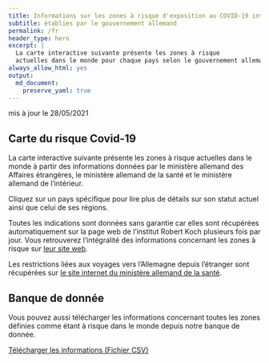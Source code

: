 ```yaml
---
title: Informations sur les zones à risque d'exposition au COVID-19 internationales
subtitle: établies par le gouvernement allemand
permalink: /fr
header_type: hero
excerpt: |
  La carte interactive suivante présente les zones à risque
  actuelles dans le monde pour chaque pays selon le gouvernement allemand.
always_allow_html: yes
output: 
  md_document:
    preserve_yaml: true
---
```


<!-- Modify _R/index_fr.Rmd file instead -->
<p class="text-right font-weight-bold">
mis à jour le 28/05/2021
</p>

Carte du risque Covid-19
------------------------

La carte interactive suivante présente les zones à risque actuelles dans
le monde à partir des informations données par le ministère allemand des
Affaires étrangères, le ministère allemand de la santé et le ministère
allemand de l’intérieur.

<!--more-->
Cliquez sur un pays spécifique pour lire plus de détails sur son statut
actuel ainsi que celui de ses régions.

<script src="assets/data/locale_fr.js"></script>
<script src="assets/js/map.js"></script>
Toutes les indications sont données sans garantie car elles sont
récupérées automatiquement sur la page web de l’institut Robert Koch
plusieurs fois par jour. Vous retrouverez l’intégralité des informations
concernant les zones à risque sur [leur site
web](https://rki.de/risikogebiete).

Les restrictions liées aux voyages vers l’Allemagne depuis l’étranger
sont récupérées sur [le site internet du ministère allemand de la
santé](https://www.bundesgesundheitsministerium.de/coronavirus-infos-reisende).

Banque de donnée
----------------

Vous pouvez aussi télécharger les informations concernant toutes les
zones définies comme étant à risque dans le monde depuis notre banque de
donnée.

<div id="reactable" class="reactable html-widget" style="width:auto;height:auto;"></div>
<script type="application/json" data-for="reactable">{"x":{"tag":{"name":"Reactable","attribs":{"data":{"Pays/Région":["Afghanistan","Angola","Albanie","Andorre","Émirats arabes unis","Argentine","Arménie","Antigua-et-Barbuda","Australie","Autriche","Azerbaïdjan","Burundi","Belgique","Bénin","Burkina Faso","Bangladesh","Bulgarie","Bahreïn","Bahamas","Bosnie-Herzégovine","Bélarus","Belize","Bolivie","Brésil","Barbade","Brunei","Bhoutan","Botswana","République Centrafricaine","Canada","Suisse","Chili","Chine","Côte d'Ivoire","Cameroun","République démocratique du Congo","Congo","Colombie","Comores","Cap-Vert","Costa Rica","Cuba","Chypre","Tchéquie","Allemagne","Djibouti","Dominique","Danemark","République Dominicaine","Algérie","Équateur","Égypte","Érythrée","Espagne","Estonie","Éthiopie","Finlande","Fidji","France","Micronesia","Gabon","Royaume-Uni","Géorgie","Ghana","Guinée","Gambie","Guinée-Bissau","Guinée Équatoriale","Grèce","Grenade","Guatemala","Guyana","Hong-Kong","Honduras","Croatie","Haïti","Hongrie","Indonésie","Inde","Irlande","Iran","Irak","Islande","Israël","Italie","Jamaïque","Jordanie","Japon","Kazakhstan","Kenya","Kirghizistan","Cambodge","Kiribati","Saint-Kitts-et-Nevis","Corée du Sud","Koweït","Laos","Liban","Libéria","Libye","Sainte-Lucie","Liechtenstein","Sri Lanka","Lesotho","Lituanie","Luxembourg","Lettonie","Maroc","Monaco","Moldavie","Madagascar","Maldives","Mexique","Îles Marshall","Macédoine du Nord","Mali","Malte","Myanmar/Burma","Monténégro","Mongolie","Mozambique","Mauritanie","Maurice","Malawi","Malaisie","Namibie","Nouvelle-Calédonie","Niger","Nigeria","Nicaragua","Nioue","Pays-Bas","Norvège","Népal","Nauru","Nouvelle-Zélande","Oman","Pakistan","Panama","Pérou","Philippines","Palaos","Papouasie-Nouvelle-Guinée","Pologne","Corée du Nord","Portugal","Paraguay","Palestine","Qatar","Roumanie","Russie","Rwanda","Arabie saoudite","Soudan","Sénégal","Singapour","Îles Salomon","Sierra Leone","El Salvador","San Marin","Somalie","Serbie","Soudan du Sud","Sao Tomé-et-Principe","Surinam","Slovaquie","Slovénie","Suède","Eswatini","Seychelles","Syrie","Tchad","Togo","Thaïlande","Tadjikistan","Turkménistan","Timor-Leste","Tonga","Trinité-et-Tobago","Tunisie","Turquie","Tuvalu","République unie de Tanzanie","Ouganda","Ukraine","Uruguay","États-Unis","Ouzbékistan","Vatican","Saint-Vincent-et-les-Grenadines","Vénézuela","Vietnam","Vanuatu","Samoa","Kosovo","Yémen","Afrique du Sud","Zambie","Zimbabwe"],"Niveau de risque":["Zone à risque","Zone à risque","Zone sans risque","Zone à risque","Zone à risque","Zone à forte incidence","Zone à risque","Zone sans risque","Zone sans risque","Zone à risque (partiel)","Zone à risque","Zone à risque","Zone à risque","Zone à risque","Zone à risque","Zone à risque","Zone sans risque","Zone à forte incidence","Zone à risque","Zone à risque","Zone à risque","Zone à risque","Zone à forte incidence","Zone de variantes du virus","Zone sans risque","Zone sans risque","Zone à risque","Zone de variantes du virus","Zone à risque","Zone à risque","Zone à risque","Zone à forte incidence","Zone sans risque","Zone à risque","Zone à risque","Zone à risque","Zone à risque","Zone à forte incidence","Zone à risque","Zone à forte incidence","Zone à forte incidence","Zone à risque","Zone à risque","Zone à risque",null,"Zone à risque","Zone sans risque","Zone à risque (partiel)","Zone à risque","Zone à risque","Zone à forte incidence","Zone à forte incidence","Zone à risque","Zone à risque (partiel)","Zone à risque","Zone à risque","Zone sans risque","Zone sans risque","Zone à risque","Zone sans risque","Zone à risque","Zone de variantes du virus","Zone à forte incidence","Zone à risque","Zone à risque","Zone à risque","Zone à risque","Zone à risque","Zone à risque","Zone sans risque","Zone à risque","Zone à risque","Zone sans risque","Zone à risque","Zone à risque","Zone à risque","Zone sans risque","Zone à risque","Zone de variantes du virus","Zone à risque (partiel)","Zone à forte incidence","Zone à risque","Zone sans risque","Zone sans risque","Zone à risque","Zone sans risque","Zone à risque","Zone sans risque","Zone à risque","Zone à risque","Zone à risque","Zone sans risque","Zone sans risque","Zone sans risque","Zone sans risque","Zone à forte incidence","Zone sans risque","Zone à risque","Zone à risque","Zone à risque","Zone à risque","Zone sans risque","Zone à risque","Zone de variantes du virus","Zone à forte incidence","Zone à risque","Zone à risque","Zone à risque","Zone sans risque","Zone à risque","Zone à risque","Zone à forte incidence","Zone à forte incidence","Zone sans risque","Zone à risque","Zone à risque","Zone sans risque","Zone sans risque","Zone à risque","Zone à risque","Zone de variantes du virus","Zone à risque","Zone sans risque","Zone de variantes du virus","Zone à risque","Zone à risque","Zone sans risque","Zone à risque","Zone à risque","Zone à risque","Zone sans risque","Zone à risque","Zone à risque (partiel)","Zone de variantes du virus","Zone sans risque","Zone sans risque","Zone à risque","Zone à risque","Zone à risque","Zone à forte incidence","Zone à risque","Zone sans risque","Zone à risque","Zone sans risque","Zone à risque","Zone à risque (partiel)","Zone à forte incidence","Zone à risque","Zone à forte incidence","Zone sans risque","Zone à risque","Zone sans risque","Zone à risque","Zone à forte incidence","Zone à risque","Zone sans risque","Zone sans risque","Zone à risque","Zone à risque","Zone sans risque","Zone à risque","Zone à risque","Zone à risque","Zone sans risque","Zone à forte incidence","Zone sans risque","Zone à risque","Zone à forte incidence","Zone de variantes du virus","Zone à forte incidence","Zone à forte incidence","Zone à risque","Zone à risque","Zone sans risque","Zone à risque","Zone à risque","Zone à risque","Zone sans risque","Zone à forte incidence","Zone à forte incidence","Zone à forte incidence","Zone sans risque","Zone à forte incidence","Zone sans risque","Zone à risque","Zone à forte incidence","Zone à risque","Zone à risque","Zone à risque","Zone sans risque","Zone à risque","Zone sans risque","Zone sans risque","Zone sans risque","Zone à risque","Zone à risque","Zone de variantes du virus","Zone de variantes du virus","Zone de variantes du virus"],"Détails":["depuis le 21/02/2021","depuis le 15/06/2020",null,"depuis le 23/05/2021","depuis le 18/04/2021","depuis le 18/04/2021","depuis le 09/05/2021",null,null,"depuis le 01/11/2020. Les régions suivantes sont exclues: -Jungholz; -Mittelberg","depuis le 15/06/2020","depuis le 15/06/2020","depuis le 30/09/2020","depuis le 15/06/2020","depuis le 15/06/2020","depuis le 15/06/2020",null,"depuis le 14/02/2021","depuis le 25/04/2021","depuis le 16/05/2021","depuis le 15/06/2020","depuis le 15/06/2020","depuis le 24/01/2021","depuis le 19/01/2021",null,null,"depuis le 15/06/2020","depuis le 07/02/2021","depuis le 15/06/2020","depuis le 15/11/2020","depuis le 24/10/2020","depuis le 03/04/2021",null,"depuis le 15/06/2020","depuis le 15/06/2020","depuis le 15/06/2020","depuis le 15/06/2020","depuis le 24/01/2021","depuis le 15/06/2020","depuis le 25/04/2021","depuis le 09/05/2021","depuis le 28/02/2021","depuis le 30/05/2021","depuis le 02/05/2021",null,"depuis le 15/06/2020",null,"depuis le 28/03/2021. Les régions suivantes sont exclues: -Faroes; -Groënland","depuis le 30/05/2021","depuis le 15/06/2020","depuis le 31/01/2021","depuis le 24/01/2021","depuis le 15/06/2020","depuis le 14/08/2020. Le niveau de risque concerne les régions suivantes: -Andalousie, depuis le 14/08/2020; -Aragon, depuis le 31/07/2020; -Pays Basque, depuis le 14/08/2020; -Castille-et-León, depuis le 14/08/2020; -Catalogne, depuis le 31/07/2020; -La Rioja, depuis le 03/04/2021; -Madrid, depuis le 14/08/2020; -Melilla, depuis le 14/08/2020; -Navarre, depuis le 31/07/2020","depuis le 16/05/2021","depuis le 15/06/2020",null,null,"depuis le 23/05/2021",null,"depuis le 15/06/2020","depuis le 23/05/2021","depuis le 09/05/2021","depuis le 15/06/2020","depuis le 15/06/2020","depuis le 15/06/2020","depuis le 15/06/2020","depuis le 15/06/2020","depuis le 07/03/2021",null,"depuis le 15/06/2020","depuis le 15/06/2020",null,"depuis le 15/06/2020","depuis le 23/05/2021","depuis le 15/06/2020",null,"depuis le 15/06/2020","depuis le 26/04/2021","depuis le 21/03/2021. Le niveau de risque concerne les régions suivantes: -Border, depuis le 21/03/2021; -Dublin, depuis le 21/03/2021; -Mid-East, depuis le 21/03/2021","depuis le 24/01/2021","depuis le 15/06/2020",null,null,"depuis le 08/11/2020",null,"depuis le 16/05/2021",null,"depuis le 15/06/2020","depuis le 15/06/2020","depuis le 15/06/2020",null,null,null,null,"depuis le 21/03/2021",null,"depuis le 16/05/2021","depuis le 15/06/2020","depuis le 15/06/2020","depuis le 23/05/2021",null,"depuis le 16/05/2021","depuis le 31/01/2021","depuis le 02/05/2021","depuis le 25/09/2020","depuis le 11/04/2021","depuis le 15/06/2020",null,"depuis le 25/04/2021","depuis le 15/06/2020","depuis le 09/05/2021","depuis le 24/01/2021",null,"depuis le 16/05/2021","depuis le 15/06/2020",null,null,"depuis le 09/05/2021","depuis le 23/05/2021","depuis le 07/02/2021","depuis le 15/06/2020",null,"depuis le 07/02/2021","depuis le 09/05/2021","depuis le 14/02/2021",null,"depuis le 15/06/2020","depuis le 15/06/2020","depuis le 15/06/2020",null,"depuis le 30/05/2021","depuis le 08/11/2020. Le niveau de risque concerne les régions suivantes: -Agder, depuis le 02/05/2021; -Innlandet, depuis le 30/05/2021; -Oslo, depuis le 08/11/2020; -Vestfold og Telemark, depuis le 09/05/2021; -Viken, depuis le 15/11/2020","depuis le 16/05/2021",null,null,"depuis le 23/05/2021","depuis le 15/06/2020","depuis le 28/02/2021","depuis le 03/04/2021","depuis le 15/06/2020",null,"depuis le 17/06/2020",null,"depuis le 15/06/2020","depuis le 14/03/2021. Le niveau de risque concerne les régions suivantes: -Azores, depuis le 18/04/2021; -Madeira, depuis le 14/03/2021","depuis le 21/03/2021","depuis le 16/05/2021","depuis le 25/04/2021",null,"depuis le 15/06/2020",null,"depuis le 15/06/2020","depuis le 31/01/2021","depuis le 15/06/2020",null,null,"depuis le 15/06/2020","depuis le 15/06/2020",null,"depuis le 15/06/2020","depuis le 16/05/2021","depuis le 15/06/2020",null,"depuis le 23/05/2021",null,"depuis le 23/05/2021","depuis le 07/03/2021","depuis le 31/01/2021","depuis le 14/02/2021","depuis le 31/01/2021","depuis le 15/06/2020","depuis le 15/06/2020",null,"depuis le 15/06/2020","depuis le 17/06/2020","depuis le 17/06/2020",null,"depuis le 23/05/2021","depuis le 25/04/2021","depuis le 11/04/2021",null,"depuis le 14/03/2021",null,"depuis le 16/05/2021","depuis le 21/03/2021","depuis le 07/03/2021","depuis le 15/06/2020","depuis le 01/11/2020",null,"depuis le 15/06/2020",null,null,null,"depuis le 16/05/2021","depuis le 15/06/2020","depuis le 13/01/2021","depuis le 07/02/2021","depuis le 07/02/2021"]},"columns":[{"accessor":"Pays/Région","name":"Pays/Région","type":"character"},{"accessor":"Niveau de risque","name":"Niveau de risque","type":"character"},{"accessor":"Détails","name":"Détails","type":"character"}],"filterable":true,"searchable":true,"defaultPageSize":10,"showPageSizeOptions":true,"pageSizeOptions":[10,25,50,100],"paginationType":"jump","showPageInfo":true,"minRows":1,"striped":true,"dataKey":"897e70da427f41271d17daa66b30dd98","key":"897e70da427f41271d17daa66b30dd98"},"children":[]},"class":"reactR_markup"},"evals":[],"jsHooks":[]}</script>
<p class="text-center my-5">
<a href="assets/dist/db_countries_risk_fr.csv" class="btn btn-primary">Télécharger
les informations (Fichier CSV)</a>
</p>
